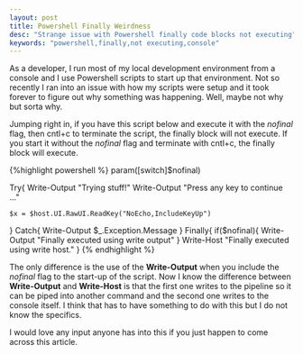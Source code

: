 ```yaml
---
layout: post
title: Powershell Finally Weirdness
desc: "Strange issue with Powershell finally code blocks not executing"
keywords: "powershell,finally,not executing,console"
---
```


As a developer, I run most of my local development environment from a console and I use Powershell scripts to start up that environment. Not so recently I ran into an issue with how my scripts were setup and it took forever to figure out why something was happening. Well, maybe not why but sorta why.

Jumping right in, if you have this script below and execute it with the *nofinal* flag, then cntl+c to terminate the script, the finally block will not execute. If you start it without the *nofinal* flag and terminate with cntl+c, the finally block will execute.

{%highlight powershell %}
param([switch]$nofinal)

Try{
    Write-Output "Trying stuff!"
    Write-Output "Press any key to continue ..."

    $x = $host.UI.RawUI.ReadKey("NoEcho,IncludeKeyUp")
}
Catch{
    Write-Output $_.Exception.Message
}
Finally{
    if($nofinal){
        Write-Output "Finally executed using write output"
    }
    Write-Host "Finally executed using write host."
}
{% endhighlight %}

The only difference is the use of the **Write-Output** when you include the *nofinal* flag to the start-up of the script.  Now I know the difference between **Write-Output** and **Write-Host** is that the first one writes to the pipeline so it can be piped into another command and the second one writes to the console itself.  I think that has to have something to do with this but I do not know the specifics.

I would love any input anyone has into this if you just happen to come across this article.
